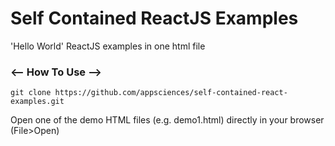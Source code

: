 # Self Contained ReactJS Examples
'Hello World' ReactJS examples in one html file

### <-- How To Use -->

`git clone https://github.com/appsciences/self-contained-react-examples.git`

Open one of the demo HTML files (e.g. demo1.html) directly in your browser (File>Open)
